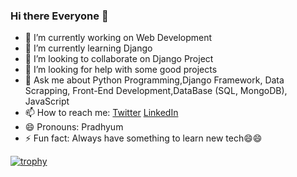 ### Hi there Everyone 👋

<!--
**pradhyumvyas/pradhyumvyas** is a ✨ _special_ ✨ repository because its `README.md` (this file) appears on your GitHub profile.
-->

- 🔭 I’m currently working on Web Development
- 🌱 I’m currently learning Django
- 👯 I’m looking to collaborate on Django Project
- 🤔 I’m looking for help with some good projects
- 💬 Ask me about Python Programming,Django Framework, Data Scrapping, Front-End Development,DataBase (SQL, MongoDB), JavaScript 
- 📫 How to reach me: <a href="https://twitter.com/pradhyumvyas/" rel="nofollow">Twitter</a> <a href="https://www.linkedin.com/in/pradhyumvyas" rel="nofollow">LinkedIn</a>
- 😄 Pronouns: Pradhyum
- ⚡ Fun fact: Always have something to learn new tech😄😄


[![trophy](https://github-profile-trophy.vercel.app/?username=pradhyumvyas&theme=onedark)](https://github.com/ryo-ma/github-profile-trophy)


